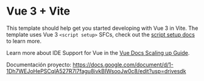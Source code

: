 # Vue 3 + Vite

This template should help get you started developing with Vue 3 in Vite. The template uses Vue 3 `<script setup>` SFCs, check out the [script setup docs](https://v3.vuejs.org/api/sfc-script-setup.html#sfc-script-setup) to learn more.

Learn more about IDE Support for Vue in the [Vue Docs Scaling up Guide](https://vuejs.org/guide/scaling-up/tooling.html#ide-support).

Documentación proyecto: https://docs.google.com/document/d/1-1Dh7WEJoHePSCqlA527R7l7fagu8ivkBIWsooJw0c8/edit?usp=drivesdk